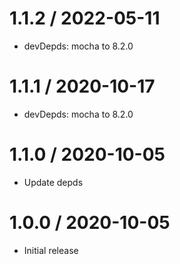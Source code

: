 1.1.2 / 2022-05-11
==================

 * devDepds: mocha to 8.2.0 

1.1.1 / 2020-10-17
==================

 * devDepds: mocha to 8.2.0 

 1.1.0 / 2020-10-05
==================

 * Update depds

1.0.0 / 2020-10-05
==================

 * Initial release
